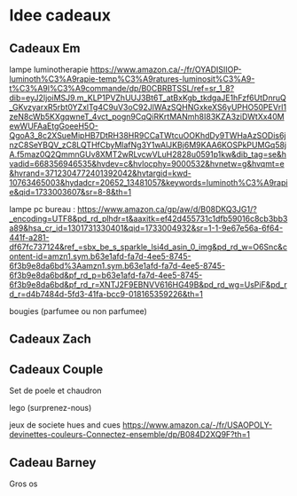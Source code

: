 # Idee cadeaux

## Cadeaux Em
lampe luminotherapie https://www.amazon.ca/-/fr/OYADISIIOP-luminoth%C3%A9rapie-temp%C3%A9ratures-luminosit%C3%A9-t%C3%A9l%C3%A9commande/dp/B0CBRBTSSL/ref=sr_1_8?dib=eyJ2IjoiMSJ9.m_KLP1PVZhUUJ3Bt6T_atBxKgb_tkdgaJE1hFzf6UtDnruQ_GKvzyarxR5rbt0YZxlTg4C9uV3oC92JlWAzSQHNGxkeXS6yUPHO50PEVrl1zeN8cWb5KXgqwneT_4vct_pogn9CqQiRKrtMANmh8I83KZA3ziDWtXx40MewWUFAaEtgGoeeH5O-QgoA3_8c2XSueMipHB7DtRH38HR9CCaTWtcuOOKhdDy9TWHaAzSODis6jnzC8SeYBQV_zC8LQTHfCbyMlafNg3Y1wAlJKBj6M9KAA6KOSPkPUMGq58jA.f5maz0Q2QmmnGUv8XMT2wRLvcwVLuH2828u0591p1kw&dib_tag=se&hvadid=668356946535&hvdev=c&hvlocphy=9000532&hvnetw=g&hvqmt=e&hvrand=3712304772401392042&hvtargid=kwd-10763465003&hydadcr=20652_13481057&keywords=luminoth%C3%A9rapie&qid=1733003607&sr=8-8&th=1

lampe pc bureau : https://www.amazon.ca/gp/aw/d/B08DKQ3JG1/?_encoding=UTF8&pd_rd_plhdr=t&aaxitk=ef42d455731c1dfb59016c8cb3bb3a89&hsa_cr_id=1301731330401&qid=1733004932&sr=1-1-9e67e56a-6f64-441f-a281-df67fc737124&ref_=sbx_be_s_sparkle_lsi4d_asin_0_img&pd_rd_w=O6Snc&content-id=amzn1.sym.b63e1afd-fa7d-4ee5-8745-6f3b9e8da6bd%3Aamzn1.sym.b63e1afd-fa7d-4ee5-8745-6f3b9e8da6bd&pf_rd_p=b63e1afd-fa7d-4ee5-8745-6f3b9e8da6bd&pf_rd_r=XNTJ2F9EBNVV616HG49B&pd_rd_wg=UsPiF&pd_rd_r=d4b7484d-5fd3-41fa-bcc9-018165359226&th=1

bougies (parfumee ou non parfumee)




## Cadeaux Zach


## Cadeaux Couple
Set de poele et chaudron

lego (surprenez-nous)

jeux de societe hues and cues  https://www.amazon.ca/-/fr/USAOPOLY-devinettes-couleurs-Connectez-ensemble/dp/B084D2XQ9F?th=1

## Cadeau Barney
Gros os

